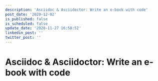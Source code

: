 ```yaml
---
description: 'Asciidoc & Asciidoctor: Write an e-book with code'
post_date: '2020-12-02'
is_published: false
is_scheduled: false
update_date: '2020-11-27 16:58:52'
linkedin_post: ''
twitter_post: ''
---
```

# Asciidoc & Asciidoctor: Write an e-book with code